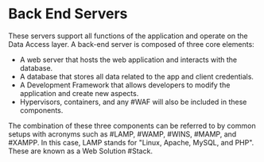 # Back End Servers

These servers support all functions of the application and operate on the Data Access layer. A back-end server is composed of three core elements:

- A web server that hosts the web application and interacts with the database.
- A database that stores all data related to the app and client credentials.
- A Development Framework that allows developers to modify the application and create new aspects.
- Hypervisors, containers, and any #WAF will also be included in these components.

The combination of these three components can be referred to by common setups with acronyms such as #LAMP, #WAMP, #WINS, #MAMP, and #XAMPP. In this case, LAMP stands for "Linux, Apache, MySQL, and PHP". These are known as a Web Solution #Stack.

